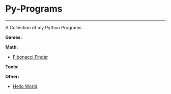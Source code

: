 # Py-Programs
---
A Collection of my Python Programs

**Games:**

**Math:**
- [Fibonacci Finder](https://github.com/Francis-McKee/py-programs/blob/main/Math/fib.py)

**Tools:**

**Other:**
- [Hello World](https://github.com/Francis-McKee/py-programs/blob/main/Other/hello_world.py)
